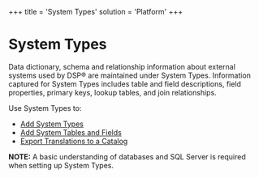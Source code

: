 +++
title = 'System Types'
solution = 'Platform'
+++

# System Types

Data dictionary, schema and relationship information about external
systems used by DSP® are maintained under System Types. Information
captured for System Types includes table and field descriptions, field
properties, primary keys, lookup tables, and join relationships.

Use System Types to:

  - [Add System Types](Add_System_Types.htm)
  - [Add System Tables and Fields](Add_System_Tables_and_Fields.htm)
  - [Export Translations to a
    Catalog](Export_Translations_to_a_Catalog.htm)

**NOTE:** A basic understanding of databases and SQL Server is required
when setting up System Types.
